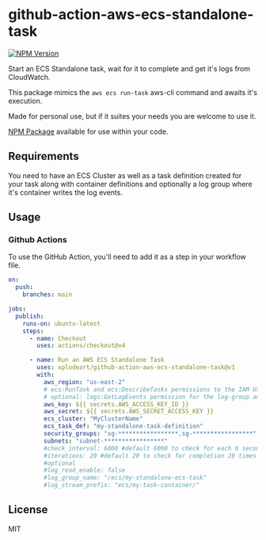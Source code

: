 # github-action-aws-ecs-standalone-task

[![NPM Version](https://img.shields.io/npm/v/aws-ecs-standalone-task)](https://www.npmjs.com/package/aws-ecs-standalone-task)

Start an ECS Standalone task, wait for it to complete and get it's logs from CloudWatch.

This package mimics the `aws ecs run-task` aws-cli command and awaits it's execution.

Made for personal use, but if it suites your needs you are welcome to use it.

[NPM Package](https://www.npmjs.com/package/aws-ecs-standalone-task) available for use within your code.

## Requirements

You need to have an ECS Cluster as well as a task definition created for your task along with container definitions and optionally a log group where it's container writes the log events.

## Usage

### Github Actions

To use the GitHub Action, you'll need to add it as a step in your workflow file.

```yaml
on:
  push:
    branches: main

jobs:
  publish:
    runs-on: ubuntu-latest
    steps:
      - name: Checkout
        uses: actions/checkout@v4

      - name: Run an AWS ECS Standalone Task
        uses: xplodeart/github-action-aws-ecs-standalone-task@v1
        with:
          aws_region: "us-east-2"
          # ecs:RunTask and ecs:DescribeTasks permissions to the IAM User
          # optional: logs:GetLogEvents permission for the log-group and log-stream
          aws_key: ${{ secrets.AWS_ACCESS_KEY_ID }}
          aws_secret: ${{ secrets.AWS_SECRET_ACCESS_KEY }}
          ecs_cluster: "MyClusterName"
          ecs_task_def: "my-standalone-task-definition"
          security_groups: "sg-*****************,sg-*****************"
          subnets: "subnet-*****************"
          #check_interval: 6000 #default 6000 to check for each 6 seconds
          #iterations: 20 #default 20 to check for completion 20 times each interval
          #optional
          #log_read_enable: false
          #log_group_name: "/ecs/my-standalone-ecs-task"
          #log_stream_prefix: "ecs/my-task-container/"
```

## License

MIT
